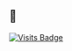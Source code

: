 ## 👋
[![Visits Badge](https://badges.pufler.dev/visits/Erpriex/Erpriex)](https://badges.pufler.dev)
